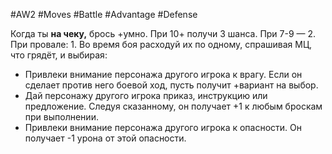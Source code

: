 #AW2  #Moves #Battle #Advantage #Defense 

Когда ты **на чеку,** брось +умно. При 10+ получи 3 шанса. При 7-9 — 2. При провале: 1. Во время боя расходуй их по одному, спрашивая МЦ, что грядёт, и выбирая: 
- Привлеки внимание персонажа другого игрока к врагу. Если он сделает против него боевой ход, пусть получит +вариант на выбор. 
- Дай персонажу другого игрока приказ, инструкцию или предложение. Следуя сказанному, он получает +1 к любым броскам при выполнении. 
- Привлеки внимание персонажа другого игрока к опасности. Он получает -1 урона от этой опасности.